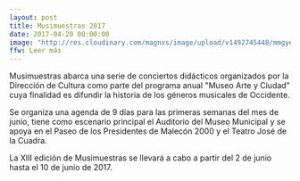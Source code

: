```yaml
---
layout: post
title: Musimuestras 2017
date: 2017-04-20 00:00:00
image: "http://res.cloudinary.com/magnvs/image/upload/v1492745448/mmgye/gye_1.jpg"
ffw: Leer más
---
```


Musimuestras abarca una serie de conciertos didácticos organizados por la Dirección de Cultura como parte del programa anual "Museo Arte y Ciudad" cuya finalidad es difundir la historia de los géneros musicales de Occidente.

Se organiza una agenda de 9 días para las primeras semanas del mes de junio, tiene como escenario principal el Auditorio del Museo Municipal y se apoya en el Paseo de los Presidentes de Malecón 2000 y el Teatro José de la Cuadra.

La XIII edición de Musimuestras se llevará a cabo a partir del 2 de junio hasta el 10 de junio de 2017.
